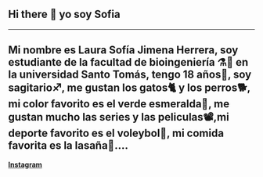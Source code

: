 ## Hi there 👋 yo soy Sofia
----------------------------------------------------------------------------------------------------------------------
Mi nombre es Laura Sofía  Jimena Herrera, soy estudiante de la facultad de bioingeniería ⚗️🧫 en la universidad Santo Tomás, tengo 18 años🙂, soy sagitario♐, me gustan los gatos🐈 y los perros🐕, mi color favorito es el verde esmeralda💚, me gustan mucho las series y las peliculas📽️,mi deporte favorito es el voleybol🏐, mi comida favorita es la lasaña🍝....
---------------------------------------------------------------------------------------------------------------------------------------

<a href="https://www.instagram.com/sofia._.jimenez.h?igsh=cGU3a3RxeDdiZm94"><b> Instagram </b></a>

<!--
**sofiajh/sofiajh** is a ✨ _special_ ✨ repository because its `README.md` (this file) appears on your GitHub profile.

Here are some ideas to get you started:

- 🔭 I’m currently working on ...
- 🌱 I’m currently learning ...
- 👯 I’m looking to collaborate on ...
- 🤔 I’m looking for help with ...
- 💬 Ask me about ...
- 📫 How to reach me: ...
- 😄 Pronouns: ...
- ⚡ Fun fact: ...
-->

